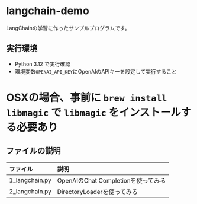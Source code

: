 # langchain-demo

LangChainの学習に作ったサンプルプログラムです。

## 実行環境

* Python 3.12 で実行確認
* 環境変数`OPENAI_API_KEY`にOpenAIのAPIキーを設定して実行すること
# OSXの場合、事前に `brew install libmagic` で `libmagic` をインストールする必要あり

## ファイルの説明

ファイル | 説明
:--|:--
1_langchain.py | OpenAIのChat Completionを使ってみる
2_langchain.py | DirectoryLoaderを使ってみる

